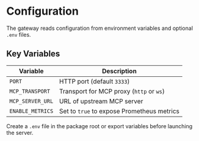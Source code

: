# Configuration

The gateway reads configuration from environment variables and optional `.env` files.

## Key Variables
| Variable | Description |
|----------|-------------|
| `PORT` | HTTP port (default `3333`) |
| `MCP_TRANSPORT` | Transport for MCP proxy (`http` or `ws`) |
| `MCP_SERVER_URL` | URL of upstream MCP server |
| `ENABLE_METRICS` | Set to `true` to expose Prometheus metrics |

Create a `.env` file in the package root or export variables before launching the server.
